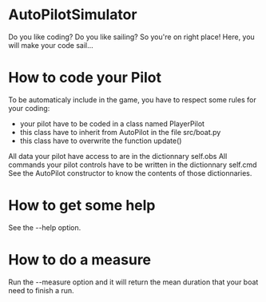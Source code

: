 # AutoPilotSimulator

Do you like coding?
Do you like sailing?
So you're on right place! Here, you will make your code sail...

# How to code your Pilot

To be automaticaly include in the game, you have to respect some rules for your coding:
- your pilot have to be coded in a class named PlayerPilot
- this class have to inherit from AutoPilot in the file src/boat.py
- this class have to overwrite the function update()

All data your pilot have access to are in the dictionnary self.obs
All commands your pilot controls have to be written in the dictionnary self.cmd
See the AutoPilot constructor to know the contents of those dictionnaries.

# How to get some help

See the --help option.

# How to do a measure

Run the --measure option and it will return the mean duration that your boat need to finish a run.
